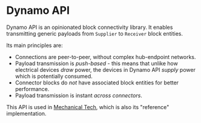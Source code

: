 # Dynamo API

Dynamo API is an opinionated block connectivity library. It enables transmitting generic payloads from `Supplier` to `Receiver` block entities.

Its main principles are:

* Connections are peer-to-peer, without complex hub-endpoint networks.
* Payload transmission is _push-based_ - this means that unlike how electrical devices _draw_ power, the devices in Dynamo API _supply_ power which is potentially consumed.
* Connector blocks do _not_ have associated block entities for better performance.
* Payload transmission is instant _across connectors_.

This API is used in [Mechanical Tech](https://github.com/Eng1N33R/MechanicalTech), which is also its "reference" implementation.
